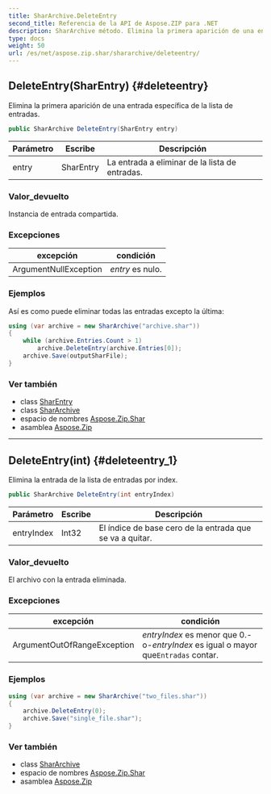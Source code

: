 ```yaml
---
title: SharArchive.DeleteEntry
second_title: Referencia de la API de Aspose.ZIP para .NET
description: SharArchive método. Elimina la primera aparición de una entrada específica de la lista de entradas.
type: docs
weight: 50
url: /es/net/aspose.zip.shar/shararchive/deleteentry/
---
```

## DeleteEntry(SharEntry) {#deleteentry}

Elimina la primera aparición de una entrada específica de la lista de entradas.

```csharp
public SharArchive DeleteEntry(SharEntry entry)
```

| Parámetro | Escribe | Descripción |
| --- | --- | --- |
| entry | SharEntry | La entrada a eliminar de la lista de entradas. |

### Valor_devuelto

Instancia de entrada compartida.

### Excepciones

| excepción | condición |
| --- | --- |
| ArgumentNullException | *entry* es nulo. |

### Ejemplos

Así es como puede eliminar todas las entradas excepto la última:

```csharp
using (var archive = new SharArchive("archive.shar"))
{
    while (archive.Entries.Count > 1)
        archive.DeleteEntry(archive.Entries[0]);
    archive.Save(outputSharFile);
}
```

### Ver también

* class [SharEntry](../../sharentry/)
* class [SharArchive](../)
* espacio de nombres [Aspose.Zip.Shar](../../shararchive/)
* asamblea [Aspose.Zip](../../../)

---

## DeleteEntry(int) {#deleteentry_1}

Elimina la entrada de la lista de entradas por index.

```csharp
public SharArchive DeleteEntry(int entryIndex)
```

| Parámetro | Escribe | Descripción |
| --- | --- | --- |
| entryIndex | Int32 | El índice de base cero de la entrada que se va a quitar. |

### Valor_devuelto

El archivo con la entrada eliminada.

### Excepciones

| excepción | condición |
| --- | --- |
| ArgumentOutOfRangeException | *entryIndex* es menor que 0.-o-*entryIndex* es igual o mayor que`Entradas` contar. |

### Ejemplos

```csharp
using (var archive = new SharArchive("two_files.shar"))
{
    archive.DeleteEntry(0);
    archive.Save("single_file.shar");
}
```

### Ver también

* class [SharArchive](../)
* espacio de nombres [Aspose.Zip.Shar](../../shararchive/)
* asamblea [Aspose.Zip](../../../)


